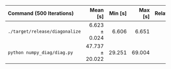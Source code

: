| Command (500 Iterations) | Mean [s] | Min [s] | Max [s] | Relative |
|:---|---:|---:|---:|---:|
| `./target/release/diagonalize` | 6.623 ± 0.024 | 6.606 | 6.651 | 1.0 |
| `python numpy_diag/diag.py` | 47.737 ± 20.022 | 29.251 | 69.004 | 7.2 |
